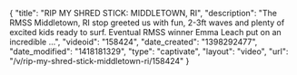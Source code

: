 {
    "title": "RIP MY SHRED STICK: MIDDLETOWN, RI",
    "description": "The RMSS Middletown, RI stop greeted us with fun, 2-3ft waves and plenty of excited kids ready to surf. Eventual RMSS winner Emma Leach put on an incredible ...",
    "videoid": "158424",
    "date_created": "1398292477",
    "date_modified": "1418181329",
    "type": "captivate",
    "layout": "video",
    "url": "\/v\/rip-my-shred-stick-middletown-ri\/158424"
}